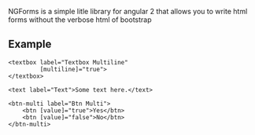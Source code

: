 NGForms is a simple litle library for angular 2 that allows you to write html forms without the verbose html of bootstrap

## Example

<ngform class="form-horizontal"
        class-label="col-lg-2"
        class-control="col-lg-10">
    <textbox label="Texbox"></textbox>

    <textbox label="Textbox Multiline"
             [multiline]="true">
    </textbox>

    <text label="Text">Some text here.</text>

    <btn-multi label="Btn Multi">
        <btn [value]="true">Yes</btn>
        <btn [value]="false">No</btn>
    </btn-multi>                
</ngform>    